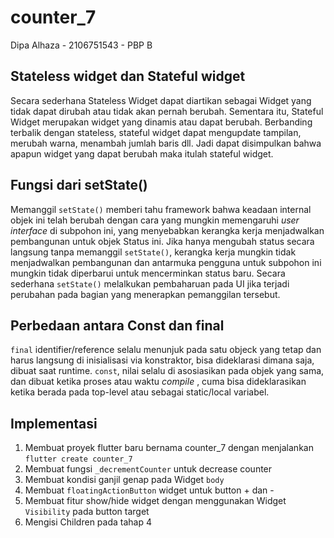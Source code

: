 # counter_7

Dipa Alhaza - 2106751543 - PBP B

##  Stateless widget dan Stateful widget

Secara sederhana Stateless Widget dapat diartikan sebagai Widget yang tidak dapat dirubah atau tidak akan pernah berubah. Sementara itu, Stateful Widget merupakan widget yang dinamis atau dapat berubah. Berbanding terbalik dengan stateless, stateful widget dapat mengupdate tampilan, merubah warna, menambah jumlah baris dll. Jadi dapat disimpulkan bahwa apapun widget yang dapat berubah maka itulah stateful widget.

## Fungsi dari setState()

Memanggil `setState()` memberi tahu framework bahwa keadaan internal objek ini telah berubah dengan cara yang mungkin memengaruhi _user interface_ di subpohon ini, yang menyebabkan kerangka kerja menjadwalkan pembangunan untuk objek Status ini. Jika hanya mengubah status secara langsung tanpa memanggil `setState()`, kerangka kerja mungkin tidak menjadwalkan pembangunan dan antarmuka pengguna untuk subpohon ini mungkin tidak diperbarui untuk mencerminkan status baru. Secara sederhana `setState()` melalkukan pembaharuan pada UI jika terjadi perubahan pada bagian yang menerapkan pemanggilan tersebut.

## Perbedaan antara Const dan final

`final` identifier/reference selalu menunjuk pada satu objeck yang tetap dan harus langsung di inisialisasi via konstraktor, bisa dideklarasi dimana saja, dibuat saat runtime.
`const`, nilai selalu di asosiasikan pada objek yang sama, dan dibuat ketika proses atau waktu _compile_ , cuma bisa dideklarasikan ketika berada pada top-level atau sebagai static/local variabel.


## Implementasi

1. Membuat proyek flutter baru bernama counter_7 dengan menjalankan `flutter create counter_7`
2. Membuat fungsi `_decrementCounter` untuk decrease counter
3. Membuat kondisi ganjil genap pada Widget `body`
4. Membuat `floatingActionButton` widget untuk button + dan -
5. Membuat fitur show/hide widget dengan menggunakan Widget `Visibility` pada button target
6. Mengisi Children pada tahap 4